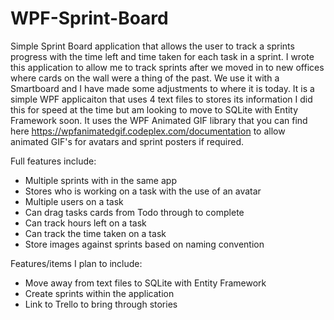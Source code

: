 # WPF-Sprint-Board
Simple Sprint Board application that allows the user to track a sprints progress with the time left and time taken for each task in a sprint. I wrote this application to allow me to track sprints after we moved in to new offices where cards on the wall were a thing of the past. We use it with a Smartboard and I have made some adjustments to where it is today. It is a simple WPF applicaiton that uses 4 text files to stores its information I did this for speed at the time but am looking to move to SQLite with Entity Framework soon. It uses the WPF Animated GIF library that you can find here  https://wpfanimatedgif.codeplex.com/documentation to allow animated GIF's for avatars and sprint posters if required.

Full features include:
- Multiple sprints with in the same app
- Stores who is working on a task with the use of an avatar
- Multiple users on a task
- Can drag tasks cards from Todo through to complete
- Can track hours left on a task
- Can track the time taken on a task
- Store images against sprints based on naming convention

Features/items I plan to include:
- Move away from text files to SQLite with Entity Framework
- Create sprints within the application
- Link to Trello to bring through stories
